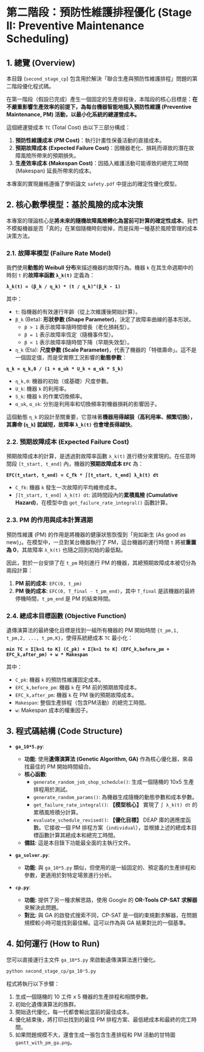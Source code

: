# 第二階段：預防性維護排程優化 (Stage II: Preventive Maintenance Scheduling)

## 1. 總覽 (Overview)

本目錄 (`second_stage_cp`) 包含用於解決「聯合生產與預防性維護排程」問題的第二階段優化程式碼。

在第一階段（假設已完成）產生一個固定的生產排程後，本階段的核心目標是：**在不嚴重影響生產效率的前提下，為每台機器智能地插入預防性維護 (Preventive Maintenance, PM) 活動，以最小化系統的總運營成本。**

這個總運營成本 `TC` (Total Cost) 由以下三部分構成：
1.  **預防性維護成本 (PM Cost)**：執行計畫性保養活動的直接成本。
2.  **預期故障成本 (Expected Failure Cost)**：因機器老化、損耗而導致的潛在故障風險所帶來的預期損失。
3.  **生產效率成本 (Makespan Cost)**：因插入維護活動可能導致的總完工時間 (Makespan) 延長所帶來的成本。

本專案的實現嚴格遵循了學術論文 `safety.pdf` 中提出的確定性優化模型。

## 2. 核心數學模型：基於風險的成本決策

本專案的理論核心是**將未來的隨機故障風險轉化為當前可計算的確定性成本**。我們不模擬機器是否「真的」在某個隨機時刻壞掉，而是採用一種基於風險管理的成本決策方法。

### 2.1. 故障率模型 (Failure Rate Model)

我們使用**動態的 Weibull 分布**來描述機器的故障行為。機器 `k` 在其生命週期中的時刻 `t` 的**故障率函數 `λ_k(t)`** 定義為：

**`λ_k(t) = (β_k / η_k) * (t / η_k)^(β_k - 1)`**

其中：
*   `t`: 指機器的有效運行年齡（從上次維護後開始計算）。
*   `β_k` (Beta): **形狀參數 (Shape Parameter)**，決定了故障率曲線的基本形狀。
    *   `β > 1` 表示故障率隨時間增長（老化損耗型）。
    *   `β = 1` 表示故障率恆定（隨機事件型）。
    *   `β < 1` 表示故障率隨時間下降（早期失效型）。
*   `η_k` (Eta): **尺度參數 (Scale Parameter)**，代表了機器的「特徵壽命」。這不是一個固定值，而是受實際工況影響的**動態參數**：

**`η_k = η_k,0 / (1 + α_uk * U_k + α_sk * S_k)`**

*   `η_k,0`: 機器的初始（或基礎）尺度參數。
*   `U_k`: 機器 `k` 的利用率。
*   `S_k`: 機器 `k` 的作業切換頻率。
*   `α_uk`, `α_sk`: 分別是利用率和切換頻率對機器損耗的影響因子。

這個動態 `η_k` 的設計至關重要，它意味著**機器用得越狠（高利用率、頻繁切換），其壽命 (`η_k`) 就越短，故障率 `λ_k(t)` 也會增長得越快**。

### 2.2. 預期故障成本 (Expected Failure Cost)

預期故障成本的計算，是透過對故障率函數 `λ_k(t)` 進行積分來實現的。在任意時間段 `[t_start, t_end]` 內，機器的**預期故障成本 `EFC`** 為：

**`EFC(t_start, t_end) = C_fk * ∫[t_start, t_end] λ_k(t) dt`**

*   `C_fk`: 機器 `k` 發生一次故障的平均維修成本。
*   `∫[t_start, t_end] λ_k(t) dt`: 該時間段內的**累積風險 (Cumulative Hazard)**，在模型中由 `get_failure_rate_integral()` 函數計算。

### 2.3. PM 的作用與成本計算週期

預防性維護 (PM) 的作用是將機器的健康狀態恢復到「宛如新生 (As good as new)」。在模型中，一旦對某台機器執行了 PM，這台機器的運行時間 `t` 將被**重置為 0**，其故障率 `λ_k(t)` 也隨之回到初始的最低點。

因此，對於一台安排了在 `t_pm` 時刻進行 PM 的機器，其總預期故障成本被切分為兩段計算：
1.  **PM 前的成本**: `EFC(0, t_pm)`
2.  **PM 後的成本**: `EFC(0, T_final - t_pm_end)`，其中 `T_final` 是該機器的最終停機時間，`t_pm_end` 是 PM 的結束時間。

### 2.4. 總成本目標函數 (Objective Function)

遺傳演算法的最終優化目標是找到一組所有機器的 PM 開始時間 `{t_pm,1, t_pm,2, ..., t_pm,K}`，使得系統總成本 `TC` 最小化：

**`min TC = Σ[k=1 to K] (C_pk) + Σ[k=1 to K] (EFC_k,before_pm + EFC_k,after_pm) + w * Makespan`**

其中：
*   `C_pk`: 機器 `k` 的預防性維護固定成本。
*   `EFC_k,before_pm`: 機器 `k` 在 PM 前的預期故障成本。
*   `EFC_k,after_pm`: 機器 `k` 在 PM 後的預期故障成本。
*   `Makespan`: 整個生產排程（包含PM活動）的總完工時間。
*   `w`: Makespan 成本的權重因子。

## 3. 程式碼結構 (Code Structure)

*   **`ga_10*5.py`**:
    *   **功能**: 使用**遺傳演算法 (Genetic Algorithm, GA)** 作為核心優化器，來尋找最佳的 PM 開始時間組合。
    *   **核心函數**:
        *   `generate_random_job_shop_schedule()`: 生成一個隨機的 10x5 生產排程用於測試。
        *   `generate_random_params()`: 為機器生成隨機的動態參數和成本參數。
        *   `get_failure_rate_integral()`: **【模型核心】** 實現了 `∫ λ_k(t) dt` 的累積風險積分計算。
        *   `evaluate_schedule_revised()`: **【優化目標】** DEAP 庫的適應度函數。它接收一個 PM 排程方案（`individual`），並根據上述的總成本目標函數計算其總成本和總完工時間。
    *   **備註**: 這是本目錄下功能最全面的主執行文件。

*   **`ga_solver.py`**:
    *   **功能**: 與 `ga_10*5.py` 類似，但使用的是一組固定的、預定義的生產排程和參數，更適用於對特定場景進行分析。

*   **`cp.py`**:
    *   **功能**: 提供了另一種求解思路，使用 Google 的 **OR-Tools CP-SAT 求解器**來解決此問題。
    *   **對比**: 與 GA 的啟發式搜索不同，CP-SAT 是一個約束規劃求解器，在問題規模較小時可能找到最佳解。這可以作為與 GA 結果對比的一個基準。

## 4. 如何運行 (How to Run)

您可以直接運行主文件 `ga_10*5.py` 來啟動遺傳演算法進行優化。

```bash
python second_stage_cp/ga_10*5.py
```

程式將執行以下步驟：
1.  生成一個隨機的 10 工件 x 5 機器的生產排程和相關參數。
2.  初始化遺傳演算法的族群。
3.  開始迭代優化，每一代都會輸出當前的最佳成本。
4.  優化結束後，將打印出找到的最佳 PM 排程方案、最低總成本和最終的完工時間。
5.  如果問題規模不大，還會生成一張包含生產排程和 PM 活動的甘特圖 `gantt_with_pm_ga.png`。